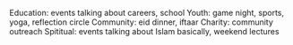 Education: events talking about careers, school
Youth: game night, sports, yoga, reflection circle
Community: eid dinner, iftaar
Charity: community outreach
Spititual: events talking about Islam basically, weekend lectures
